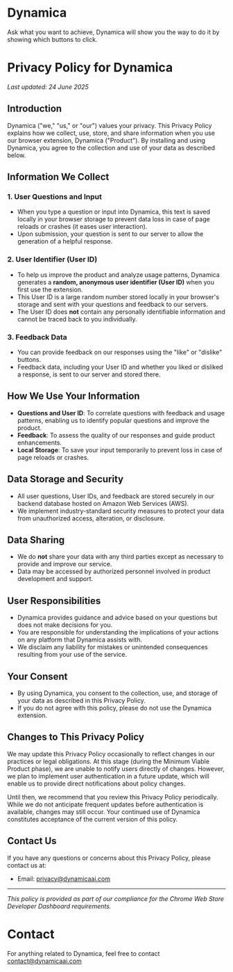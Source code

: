 # Dynamica
Ask what you want to achieve, Dynamica will show you the way to do it by showing which buttons to click.

# Privacy Policy for Dynamica

_Last updated: 24 June 2025_

## Introduction

Dynamica ("we," "us," or "our") values your privacy. This Privacy Policy explains how we collect, use, store, and share information when you use our browser extension, Dynamica ("Product"). By installing and using Dynamica, you agree to the collection and use of your data as described below.

## Information We Collect

### 1. User Questions and Input

- When you type a question or input into Dynamica, this text is saved locally in your browser storage to prevent data loss in case of page reloads or crashes (it eases user interaction).
- Upon submission, your question is sent to our server to allow the generation of a helpful response.

### 2. User Identifier (User ID)

- To help us improve the product and analyze usage patterns, Dynamica generates a **random, anonymous user identifier (User ID)** when you first use the extension.
- This User ID is a large random number stored locally in your browser's storage and sent with your questions and feedback to our servers.
- The User ID does **not** contain any personally identifiable information and cannot be traced back to you individually.

### 3. Feedback Data

- You can provide feedback on our responses using the "like" or "dislike" buttons.
- Feedback data, including your User ID and whether you liked or disliked a response, is sent to our server and stored there.

## How We Use Your Information

- **Questions and User ID**: To correlate questions with feedback and usage patterns, enabling us to identify popular questions and improve the product.
- **Feedback**: To assess the quality of our responses and guide product enhancements.
- **Local Storage**: To save your input temporarily to prevent loss in case of page reloads or crashes.

## Data Storage and Security

- All user questions, User IDs, and feedback are stored securely in our backend database hosted on Amazon Web Services (AWS).
- We implement industry-standard security measures to protect your data from unauthorized access, alteration, or disclosure.

## Data Sharing

- We do **not** share your data with any third parties except as necessary to provide and improve our service.
- Data may be accessed by authorized personnel involved in product development and support.

## User Responsibilities

- Dynamica provides guidance and advice based on your questions but does not make decisions for you.
- You are responsible for understanding the implications of your actions on any platform that Dynamica assists with.
- We disclaim any liability for mistakes or unintended consequences resulting from your use of the service.

## Your Consent

- By using Dynamica, you consent to the collection, use, and storage of your data as described in this Privacy Policy.
- If you do not agree with this policy, please do not use the Dynamica extension.

## Changes to This Privacy Policy

We may update this Privacy Policy occasionally to reflect changes in our practices or legal obligations. At this stage (during the Minimum Viable Product phase), we are unable to notify users directly of changes. However, we plan to implement user authentication in a future update, which will enable us to provide direct notifications about policy changes.

Until then, we recommend that you review this Privacy Policy periodically. While we do not anticipate frequent updates before authentication is available, changes may still occur. Your continued use of Dynamica constitutes acceptance of the current version of this policy.

## Contact Us

If you have any questions or concerns about this Privacy Policy, please contact us at:

- Email: privacy@dynamicaai.com

---

*This policy is provided as part of our compliance for the Chrome Web Store Developer Dashboard requirements.*





# Contact
For anything related to Dynamica, feel free to contact contact@dynamicaai.com
